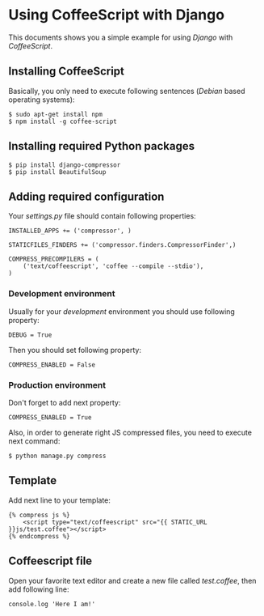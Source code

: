 Using CoffeeScript with Django
===============================

This documents shows you a simple example for using *Django* with *CoffeeScript*.

Installing CoffeeScript
------------------------

Basically, you only need to execute following sentences (*Debian* based operating systems):

	$ sudo apt-get install npm
	$ npm install -g coffee-script

Installing required Python packages
-----------------------------------

    $ pip install django-compressor
    $ pip install BeautifulSoup


Adding required configuration
------------------------------

Your *settings.py* file should contain following properties:

	INSTALLED_APPS += ('compressor', )

	STATICFILES_FINDERS += ('compressor.finders.CompressorFinder',)

	COMPRESS_PRECOMPILERS = (
	    ('text/coffeescript', 'coffee --compile --stdio'),
	)

### Development environment

Usually for your *development* environment you should use following property:

	DEBUG = True

Then you should set following property:

	COMPRESS_ENABLED = False

### Production environment

Don't forget to add next property:

	COMPRESS_ENABLED = True

Also, in order to generate right JS compressed files, you need to execute next command:

	$ python manage.py compress

Template
--------

Add next line to your template:

	{% compress js %}
    	<script type="text/coffeescript" src="{{ STATIC_URL }}js/test.coffee"></script>
	{% endcompress %}

Coffeescript file
------------------

Open your favorite text editor and create a new file called *test.coffee*, then add following line:

	console.log 'Here I am!'
